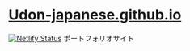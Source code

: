 # [Udon-japanese.github.io](https://udon-japanese.netlify.app)
[![Netlify Status](https://api.netlify.com/api/v1/badges/d56c3f42-b9e4-4696-ab54-f11e9a9de362/deploy-status)](https://app.netlify.com/sites/udon-japanese/deploys)
ポートフォリオサイト

